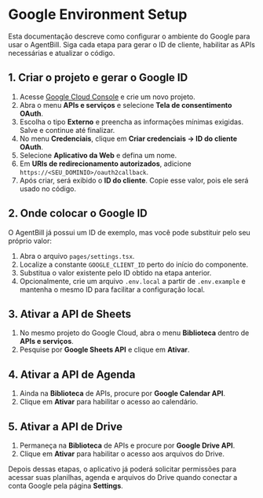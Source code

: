 # Google Environment Setup

Esta documentação descreve como configurar o ambiente do Google para usar o AgentBill. Siga cada etapa para gerar o ID de cliente, habilitar as APIs necessárias e atualizar o código.

## 1. Criar o projeto e gerar o Google ID

1. Acesse [Google Cloud Console](https://console.cloud.google.com/) e crie um novo projeto.
2. Abra o menu **APIs e serviços** e selecione **Tela de consentimento OAuth**.
3. Escolha o tipo **Externo** e preencha as informações mínimas exigidas. Salve e continue até finalizar.
4. No menu **Credenciais**, clique em **Criar credenciais -> ID do cliente OAuth**.
5. Selecione **Aplicativo da Web** e defina um nome.
6. Em **URIs de redirecionamento autorizados**, adicione `https://<SEU_DOMINIO>/oauth2callback`.
7. Após criar, será exibido o **ID do cliente**. Copie esse valor, pois ele será usado no código.

## 2. Onde colocar o Google ID

O AgentBill já possui um ID de exemplo, mas você pode substituir pelo seu próprio valor:

1. Abra o arquivo `pages/settings.tsx`.
2. Localize a constante `GOOGLE_CLIENT_ID` perto do início do componente.
3. Substitua o valor existente pelo ID obtido na etapa anterior.
4. Opcionalmente, crie um arquivo `.env.local` a partir de `.env.example` e mantenha o mesmo ID para facilitar a configuração local.

## 3. Ativar a API de Sheets

1. No mesmo projeto do Google Cloud, abra o menu **Biblioteca** dentro de **APIs e serviços**.
2. Pesquise por **Google Sheets API** e clique em **Ativar**.

## 4. Ativar a API de Agenda

1. Ainda na **Biblioteca** de APIs, procure por **Google Calendar API**.
2. Clique em **Ativar** para habilitar o acesso ao calendário.

## 5. Ativar a API de Drive

1. Permaneça na **Biblioteca** de APIs e procure por **Google Drive API**.
2. Clique em **Ativar** para habilitar o acesso aos arquivos do Drive.

Depois dessas etapas, o aplicativo já poderá solicitar permissões para acessar suas planilhas, agenda e arquivos do Drive quando conectar a conta Google pela página **Settings**.
